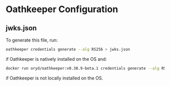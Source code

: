 # Oathkeeper Configuration

## jwks.json

To generate this file, run:

```bash
oathkeeper credentials generate --alg RS256 > jwks.json
```

if Oathkeeper is natively installed on the OS and:

```bash
docker run oryd/oathkeeper:v0.38.9-beta.1 credentials generate --alg RS256 > jwks.json
```

if Oathkeeper is not locally installed on the OS.
